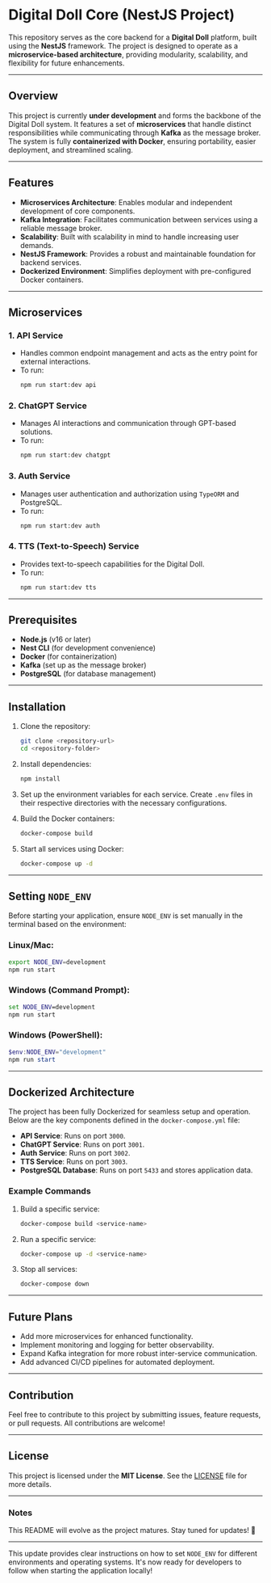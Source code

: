 # Digital Doll Core (NestJS Project)

This repository serves as the core backend for a **Digital Doll** platform, built using the **NestJS** framework. The project is designed to operate as a **microservice-based architecture**, providing modularity, scalability, and flexibility for future enhancements.

---

## Overview

This project is currently **under development** and forms the backbone of the Digital Doll system. It features a set of **microservices** that handle distinct responsibilities while communicating through **Kafka** as the message broker. The system is fully **containerized with Docker**, ensuring portability, easier deployment, and streamlined scaling.

---

## Features

- **Microservices Architecture**: Enables modular and independent development of core components.
- **Kafka Integration**: Facilitates communication between services using a reliable message broker.
- **Scalability**: Built with scalability in mind to handle increasing user demands.
- **NestJS Framework**: Provides a robust and maintainable foundation for backend services.
- **Dockerized Environment**: Simplifies deployment with pre-configured Docker containers.

---

## Microservices

### 1. **API Service**
- Handles common endpoint management and acts as the entry point for external interactions.
- To run:
  ```bash
  npm run start:dev api
  ```

### 2. **ChatGPT Service**
- Manages AI interactions and communication through GPT-based solutions.
- To run:
  ```bash
  npm run start:dev chatgpt
  ```

### 3. **Auth Service**
- Manages user authentication and authorization using `TypeORM` and PostgreSQL.
- To run:
  ```bash
  npm run start:dev auth
  ```

### 4. **TTS (Text-to-Speech) Service**
- Provides text-to-speech capabilities for the Digital Doll.
- To run:
  ```bash
  npm run start:dev tts
  ```

---

## Prerequisites

- **Node.js** (v16 or later)
- **Nest CLI** (for development convenience)
- **Docker** (for containerization)
- **Kafka** (set up as the message broker)
- **PostgreSQL** (for database management)

---

## Installation

1. Clone the repository:
   ```bash
   git clone <repository-url>
   cd <repository-folder>
   ```

2. Install dependencies:
   ```bash
   npm install
   ```

3. Set up the environment variables for each service. Create `.env` files in their respective directories with the necessary configurations.

4. Build the Docker containers:
   ```bash
   docker-compose build
   ```

5. Start all services using Docker:
   ```bash
   docker-compose up -d
   ```

---

## Setting `NODE_ENV`

Before starting your application, ensure `NODE_ENV` is set manually in the terminal based on the environment:

### Linux/Mac:
```bash
export NODE_ENV=development
npm run start
```

### Windows (Command Prompt):
```cmd
set NODE_ENV=development
npm run start
```

### Windows (PowerShell):
```powershell
$env:NODE_ENV="development"
npm run start
```

---

## Dockerized Architecture

The project has been fully Dockerized for seamless setup and operation. Below are the key components defined in the `docker-compose.yml` file:

- **API Service**: Runs on port `3000`.
- **ChatGPT Service**: Runs on port `3001`.
- **Auth Service**: Runs on port `3002`.
- **TTS Service**: Runs on port `3003`.
- **PostgreSQL Database**: Runs on port `5433` and stores application data.

### Example Commands

1. Build a specific service:
   ```bash
   docker-compose build <service-name>
   ```

2. Run a specific service:
   ```bash
   docker-compose up -d <service-name>
   ```

3. Stop all services:
   ```bash
   docker-compose down
   ```

---

## Future Plans

- Add more microservices for enhanced functionality.
- Implement monitoring and logging for better observability.
- Expand Kafka integration for more robust inter-service communication.
- Add advanced CI/CD pipelines for automated deployment.

---

## Contribution

Feel free to contribute to this project by submitting issues, feature requests, or pull requests. All contributions are welcome!

---

## License

This project is licensed under the **MIT License**. See the [LICENSE](LICENSE) file for more details.

---

### Notes
This README will evolve as the project matures. Stay tuned for updates! 🚀

---

This update provides clear instructions on how to set `NODE_ENV` for different environments and operating systems. It's now ready for developers to follow when starting the application locally!